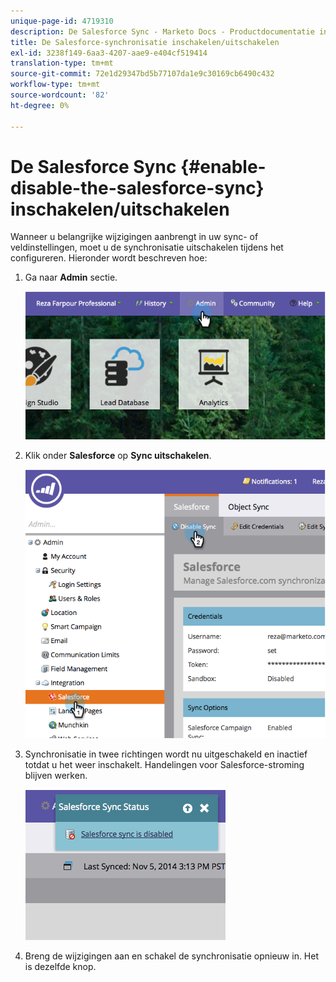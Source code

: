 ```yaml
---
unique-page-id: 4719310
description: De Salesforce Sync - Marketo Docs - Productdocumentatie inschakelen/uitschakelen
title: De Salesforce-synchronisatie inschakelen/uitschakelen
exl-id: 3238f149-6aa3-4207-aae9-e404cf519414
translation-type: tm+mt
source-git-commit: 72e1d29347bd5b77107da1e9c30169cb6490c432
workflow-type: tm+mt
source-wordcount: '82'
ht-degree: 0%

---
```


# De Salesforce Sync {#enable-disable-the-salesforce-sync} inschakelen/uitschakelen

Wanneer u belangrijke wijzigingen aanbrengt in uw sync- of veldinstellingen, moet u de synchronisatie uitschakelen tijdens het configureren. Hieronder wordt beschreven hoe:

1. Ga naar **Admin** sectie.

   ![](assets/image2014-12-10-13-3a24-3a35.png)

1. Klik onder **Salesforce** op **Sync uitschakelen**.

   ![](assets/image2014-12-10-13-3a24-3a47.png)

1. Synchronisatie in twee richtingen wordt nu uitgeschakeld en inactief totdat u het weer inschakelt. Handelingen voor Salesforce-stroming blijven werken.

   ![](assets/image2014-12-10-13-3a24-3a58.png)

1. Breng de wijzigingen aan en schakel de synchronisatie opnieuw in. Het is dezelfde knop.
